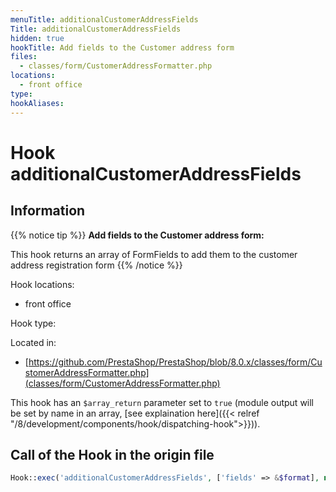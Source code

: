 ```yaml
---
menuTitle: additionalCustomerAddressFields
Title: additionalCustomerAddressFields
hidden: true
hookTitle: Add fields to the Customer address form
files:
  - classes/form/CustomerAddressFormatter.php
locations:
  - front office
type: 
hookAliases:
---
```


# Hook additionalCustomerAddressFields

## Information

{{% notice tip %}}
**Add fields to the Customer address form:** 

This hook returns an array of FormFields to add them to the customer address registration form
{{% /notice %}}

Hook locations: 
  - front office

Hook type: 

Located in: 
  - [https://github.com/PrestaShop/PrestaShop/blob/8.0.x/classes/form/CustomerAddressFormatter.php](classes/form/CustomerAddressFormatter.php)

This hook has an `$array_return` parameter set to `true` (module output will be set by name in an array, [see explaination here]({{< relref "/8/development/components/hook/dispatching-hook">}})).

## Call of the Hook in the origin file

```php
Hook::exec('additionalCustomerAddressFields', ['fields' => &$format], null, true)
```